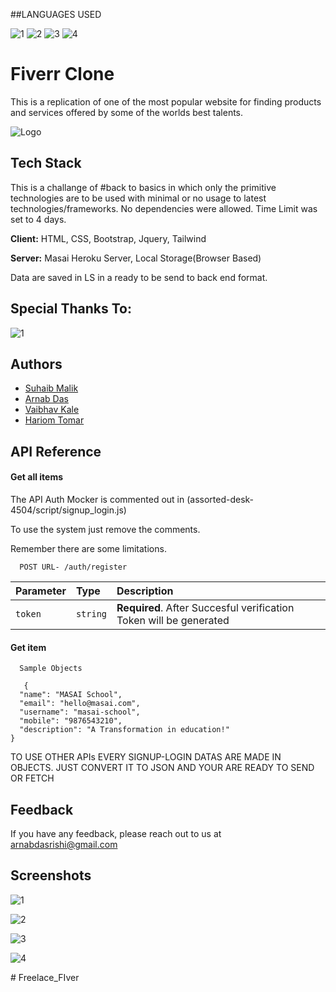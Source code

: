##LANGUAGES USED

![1](https://img.shields.io/badge/JavaScript-323330?style=for-the-badge&logo=javascript&logoColor=F7DF1E)
![2](https://img.shields.io/badge/CSS3-1572B6?style=for-the-badge&logo=css3&logoColor=white)
![3](https://img.shields.io/badge/HTML5-E34F26?style=for-the-badge&logo=html5&logoColor=white)
![4](https://img.shields.io/badge/jQuery-0769AD?style=for-the-badge&logo=jquery&logoColor=white)



# Fiverr Clone

This is a replication of one of the most popular website for finding products and services offered by some of the worlds best talents.




![Logo](https://upload.wikimedia.org/wikipedia/commons/thumb/1/18/Fiverr_Logo_09.2020.svg/1200px-Fiverr_Logo_09.2020.svg.png?)


## Tech Stack

This is a challange of #back to basics in which only the primitive technologies are to be used with minimal or no usage to latest technologies/frameworks. No dependencies were allowed. Time Limit was set to 4 days. 

**Client:** HTML, CSS, Bootstrap, Jquery, Tailwind

**Server:** Masai Heroku Server, Local Storage(Browser Based)

Data are saved in LS in a ready to be send to back end format.


## Special Thanks To:

![1](https://learn.masaischool.com/img/logo_big.png)

## Authors

- [Suhaib Malik](https://github.com/Suhaib-Malik01)
- [Arnab Das](https://github.com/arnabdasrishi)
- [Vaibhav Kale](https://github.com/vaibhavk20)
- [Hariom Tomar](https://github.com/harrybhai123)


## API Reference

#### Get all items

The API Auth Mocker is commented out in (assorted-desk-4504/script/signup_login.js)

To use the system just remove the comments. 

Remember there are some limitations.

```http
  POST URL- /auth/register
```

| Parameter | Type     | Description                |
| :-------- | :------- | :------------------------- |
| `token` | `string` | **Required**. After Succesful verification Token will be generated |

#### Get item

```http
  Sample Objects
  
   {
  "name": "MASAI School",
  "email": "hello@masai.com",
  "username": "masai-school",
  "mobile": "9876543210",
  "description": "A Transformation in education!" 
}
```

TO USE OTHER APIs EVERY SIGNUP-LOGIN DATAS ARE MADE IN OBJECTS. JUST CONVERT IT TO JSON AND YOUR ARE READY TO SEND OR FETCH


## Feedback

If you have any feedback, please reach out to us at arnabdasrishi@gmail.com


## Screenshots

![1](https://i.postimg.cc/jSw9M1dZ/Capture.png)


![2](https://i.postimg.cc/QMcz3W77/Capture1.png)


![3](https://i.postimg.cc/85D0PPd0/Capture2.png)


![4](https://i.postimg.cc/nhyWg1XZ/Capture3.png)



#   F r e e l a c e _ F I v e r  
 